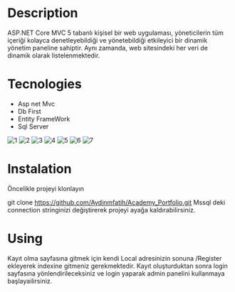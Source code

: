 # Description
ASP.NET Core MVC 5 tabanlı kişisel bir web uygulaması, yöneticilerin tüm içeriği kolayca denetleyebildiği ve yönetebildiği etkileyici bir dinamik yönetim paneline sahiptir. Aynı zamanda, web sitesindeki her veri de dinamik olarak listelenmektedir.
# Tecnologies
* Asp net Mvc
* Db First
* Entity FrameWork
* Sql Server

![1](https://github.com/MarulAdam/MyEgitimAkademi_Portfolio/assets/80632086/c2df6b15-8fd4-4ace-9e4c-fff205e9c66f)
![2](https://github.com/MarulAdam/MyEgitimAkademi_Portfolio/assets/80632086/2c81b480-7fc9-48d0-9b83-8273987d27f5)
![3](https://github.com/MarulAdam/MyEgitimAkademi_Portfolio/assets/80632086/3ff759a9-6f1b-4142-bd6f-f7e8f77655b9)
![4](https://github.com/MarulAdam/MyEgitimAkademi_Portfolio/assets/80632086/6bee1b0f-38aa-48e9-a8c8-bbc402fbc423)
![5](https://github.com/MarulAdam/MyEgitimAkademi_Portfolio/assets/80632086/f9731c91-97e2-49a9-b344-b4d1a2e2e621)
![6](https://github.com/MarulAdam/MyEgitimAkademi_Portfolio/assets/80632086/36a584da-5b44-42f0-a3cc-2d3de5cded3c)
![7](https://github.com/MarulAdam/MyEgitimAkademi_Portfolio/assets/80632086/cf6c09ad-0b2c-4330-93d0-7f3343e24ab8)

  # Instalation
  Öncelikle projeyi klonlayın

  git clone https://github.com/Aydinmfatih/Academy_Portfolio.git
  Mssql deki connection stringinizi değiştirerek projeyi ayağa kaldırabilirsiniz.

  # Using
  Kayıt olma sayfasına gitmek için kendi Local adresinizin sonuna /Register ekleyerek indexine gitmeniz gerekmektedir. Kayıt oluşturduktan sonra login sayfasına yönlendirileceksiniz ve login yaparak admin panelini kullanmaya başlayailirsiniz.









